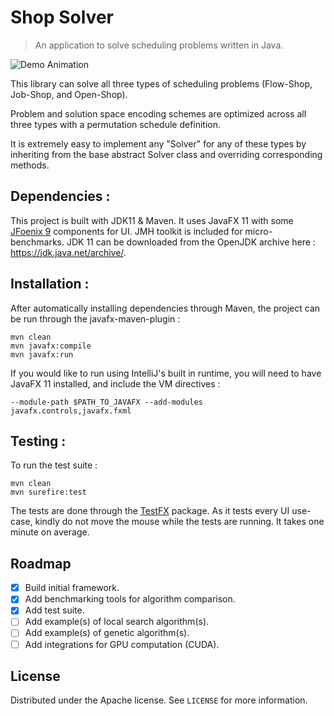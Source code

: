 # Shop Solver
> An application to solve scheduling problems written in Java.

![Demo Animation](https://i.imgur.com/MT5ZHKp.gif)

This library can solve all three types of scheduling problems (Flow-Shop, Job-Shop, and Open-Shop).

Problem and solution space encoding schemes are optimized across all three types with a permutation schedule definition. 

It is extremely easy to implement any "Solver" for any of these types by inheriting from the base abstract Solver class and overriding corresponding methods.

## Dependencies :

This project is built with JDK11 & Maven. It uses JavaFX 11 with some [JFoenix 9](https://github.com/jfoenixadmin/JFoenix) components for UI. JMH toolkit is included for micro-benchmarks. JDK 11 can be downloaded from the OpenJDK archive here : https://jdk.java.net/archive/.

## Installation :

After automatically installing dependencies through Maven, the project can be run through the javafx-maven-plugin :

    mvn clean
    mvn javafx:compile
    mvn javafx:run

If you would like to run using IntelliJ's built in runtime, you will need to have JavaFX 11 installed, and include the VM directives : 

    --module-path $PATH_TO_JAVAFX --add-modules javafx.controls,javafx.fxml

## Testing : 

To run the test suite : 

    mvn clean
    mvn surefire:test

The tests are done through the [TestFX](https://github.com/TestFX/TestFX) package. 
As it tests every UI use-case, kindly do not move the mouse while the tests are running. It takes one minute on average.

## Roadmap

- [x] Build initial framework.
- [x] Add benchmarking tools for algorithm comparison.
- [x] Add test suite.
- [ ] Add example(s) of local search algorithm(s).
- [ ] Add example(s) of genetic algorithm(s).
- [ ] Add integrations for GPU computation (CUDA).

## License

Distributed under the Apache license. See ``LICENSE`` for more information.
